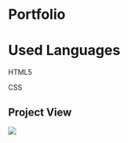 <h1>Portfolio</h1>

<h1> Used Languages </h1>

HTML5

CSS

<h2> Project View </h2>

![](imgs/portfolio.gif)

